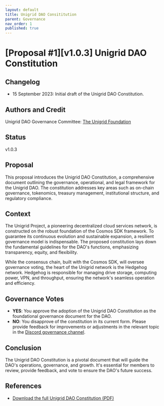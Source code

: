 ```yaml
---
layout: default
title: Unigrid DAO Consititution
parent: Governance
nav_order: 1
published: true
---
```


# [Proposal #1][v1.0.3] Unigrid DAO Constitution

## Changelog

- 15 September 2023: Initial draft of the Unigrid DAO Constitution.

## Authors and Credit 

Unigrid DAO Governance Committee: [The Unigrid Foundation](https://unigrid.org)

## Status 

v1.0.3

## Proposal

This proposal introduces the Unigrid DAO Constitution, a comprehensive document outlining the governance, operational, and legal framework for the Unigrid DAO. The constitution addresses key areas such as on-chain governance, tokenomics, treasury management, institutional structure, and regulatory compliance.

## Context

The Unigrid Project, a pioneering decentralized cloud services network, is constructed on the robust foundation of the Cosmos SDK framework. To guarantee its continuous evolution and sustainable expansion, a resilient governance model is indispensable. The proposed constitution lays down the fundamental guidelines for the DAO's functions, emphasizing transparency, equity, and flexibility.

While the consensus chain, built with the Cosmos SDK, will oversee governance voting, the heart of the Unigrid network is the Hedgehog network. Hedgehog is responsible for managing drive storage, computing power, VPN, and throughput, ensuring the network's seamless operation and efficiency.

## Governance Votes

- **YES**: You approve the adoption of the Unigrid DAO Constitution as the foundational governance document for the DAO.
- **NO**: You disapprove of the constitution in its current form. Please provide feedback for improvements or adjustments in the relevant topic in the [Discord governance channel](https://discord.gg/wTkQKHP8yP).

## Conclusion

The Unigrid DAO Constitution is a pivotal document that will guide the DAO's operations, governance, and growth. It's essential for members to review, provide feedback, and vote to ensure the DAO's future success.

## References

- [Download the full Unigrid DAO Constitution (PDF)](./2023_09_PROP_1_DAO/Unigrid_DAO_v103.pdf)
